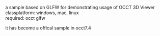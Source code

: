 a sample based on GLFW for demonstrating usage of OCCT 3D Viewer  
classplatform: windows, mac, linux   
required: occt glfw  

it has become a offical sample in occt7.4 
